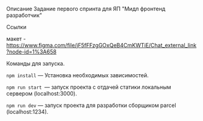 Описание
Задание первого спринта для ЯП "Мидл фронтенд разработчик"

Ссылки 

макет - https://www.figma.com/file/jF5fFFzgGOxQeB4CmKWTiE/Chat_external_link?node-id=1%3A658

Команды для запуска.

```npm install``` — Установка необходимых зависимостей.

```npm run start ```— запуск проекта с отдачей статики локальным сервером (localhost:3000).

```npm run dev``` — запуск проекта для разработки сборщиком parcel (localhost:1234).
